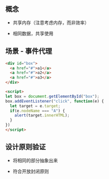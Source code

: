## 概念

- 共享内存（注意考虑内存，而非效率）

- 相同数据，共享使用


## 场景 - 事件代理

```HTML
<div id="box">
  <a href="#">a1</a>
  <a href="#">a2</a>
  <a href="#">a3</a>
</div>

<script>
let box = document.getElementById("box");
box.addEventListener("click", function(e) {
  let target = e.target;
  if(e.nodeName === "A") {
    alert(target.innerHTML);
  }
})
</script>
```

## 设计原则验证

- 将相同的部分抽象出来

- 符合开放封闭原则
